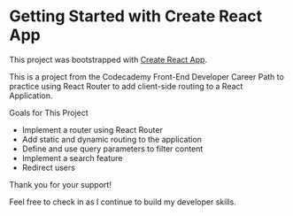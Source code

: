 # Getting Started with Create React App

This project was bootstrapped with [Create React App](https://github.com/facebook/create-react-app).

This is a project from the Codecademy Front-End Developer Career Path to practice using React Router to add client-side routing to a React Application.

Goals for This Project
- Implement a router using React Router
- Add static and dynamic routing to the application
- Define and use query parameters to filter content
- Implement a search feature
- Redirect users

Thank you for your support! 

Feel free to check in as I continue to build my developer skills.

